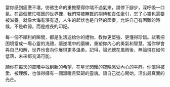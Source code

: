 當你感到疲憊不堪，彷彿生命的重擔壓得你喘不過氣來，請停下腳步，深呼吸一口氣。在這個繁忙喧囂的世界裡，我們常被無數的期待和責任牽引，忘了心靈也需要被滋養。就像大海有漲有退，人生的起伏也是自然的節奏，允許自己有困難的時候，不是軟弱，而是成長的印記。

每一個不順利的瞬間，都是生活送給你的禮物，教你更堅強、更懂得珍惜。試著把困境當成一場心靈的洗禮，讓逆境中的磨練，重塑你內心的勇氣和智慧。當你學會與自己和解，世界也會向你展現更多溫柔。記得，陽光總在風雨後，無論現在如何低落，未來都充滿可能。

願你在每天的晨曦中找到新的希望，在星光閃耀的夜晚感受內心的平靜。你值得被愛、被理解，也值得擁有一個溫暖且堅韌的靈魂。讓自己從心開始，活出最真實的光芒。